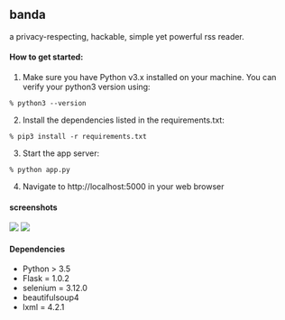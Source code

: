 ## banda

a privacy-respecting, hackable, simple yet powerful rss reader.

#### How to get started:

1) Make sure you have Python v3.x installed on your machine. You can verify your python3 version using:
```
% python3 --version
```

2) Install the dependencies listed in the requirements.txt:

```
% pip3 install -r requirements.txt
```

3) Start the app server:

```
% python app.py
```

4) Navigate to http://localhost:5000 in your web browser

#### screenshots

![](static/img/1.png)
![](static/img/2.png)

#### Dependencies

- Python > 3.5
- Flask = 1.0.2
- selenium = 3.12.0
- beautifulsoup4
- lxml = 4.2.1
